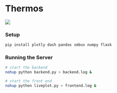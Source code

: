 # Thermos

![](https://i.imgur.com/txIqpix.jpg)

### Setup

```bash
pip install plotly dash pandas smbus numpy flask
```

### Running the Server

```bash
# start the backend
nohup python backend.py > backend.log &

# start the front end
nohup python liveplot.py > frontend.log &
```